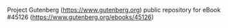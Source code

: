 Project Gutenberg (https://www.gutenberg.org) public repository for eBook #45126 (https://www.gutenberg.org/ebooks/45126)
